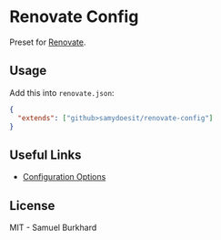 # Renovate Config

Preset for [Renovate](https://github.com/renovatebot/renovate).

## Usage

Add this into `renovate.json`:

```json
{
  "extends": ["github>samydoesit/renovate-config"]
}
```

## Useful Links

- [Configuration Options](https://docs.renovatebot.com/configuration-options/)

## License

MIT - Samuel Burkhard
